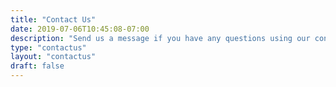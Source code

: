 ```yaml
---
title: "Contact Us"
date: 2019-07-06T10:45:08-07:00
description: "Send us a message if you have any questions using our contact form and we'll get back to you ASAP."
type: "contactus"
layout: "contactus"
draft: false
---
```


